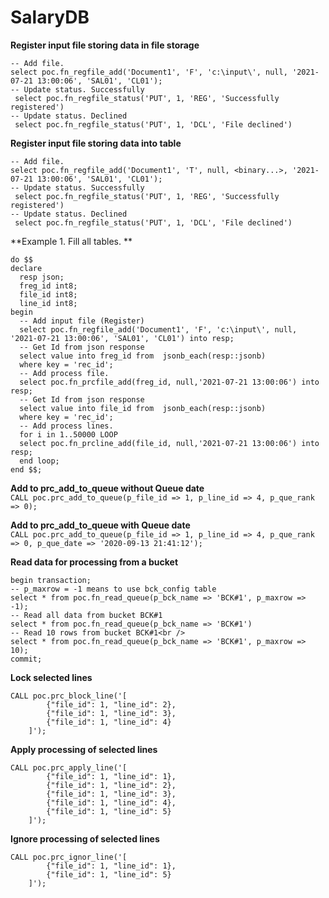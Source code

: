 # SalaryDB


**Register input file storing data in file storage**<br />
```
-- Add file.
select poc.fn_regfile_add('Document1', 'F', 'c:\input\', null, '2021-07-21 13:00:06', 'SAL01', 'CL01');
-- Update status. Successfully
 select poc.fn_regfile_status('PUT', 1, 'REG', 'Successfully registered')
-- Update status. Declined
 select poc.fn_regfile_status('PUT', 1, 'DCL', 'File declined')
```


**Register input file storing data into table**<br />
```
-- Add file.
select poc.fn_regfile_add('Document1', 'T', null, <binary...>, '2021-07-21 13:00:06', 'SAL01', 'CL01');
-- Update status. Successfully
 select poc.fn_regfile_status('PUT', 1, 'REG', 'Successfully registered')
-- Update status. Declined
 select poc.fn_regfile_status('PUT', 1, 'DCL', 'File declined')
```

**Example 1. Fill all tables. **<br />
```
do $$
declare
  resp json;
  freg_id int8;
  file_id int8;
  line_id int8;
begin
  -- Add input file (Register)
  select poc.fn_regfile_add('Document1', 'F', 'c:\input\', null, '2021-07-21 13:00:06', 'SAL01', 'CL01') into resp;
  -- Get Id from json response
  select value into freg_id from  jsonb_each(resp::jsonb)
  where key = 'rec_id';
  -- Add process file.
  select poc.fn_prcfile_add(freg_id, null,'2021-07-21 13:00:06') into resp;
  -- Get Id from json response
  select value into file_id from  jsonb_each(resp::jsonb)
  where key = 'rec_id';
  -- Add process lines.
  for i in 1..50000 LOOP
  select poc.fn_prcline_add(file_id, null,'2021-07-21 13:00:06') into resp;
  end loop;
end $$;
```

**Add to prc_add_to_queue without Queue date**<br />
`CALL poc.prc_add_to_queue(p_file_id => 1, p_line_id => 4, p_que_rank => 0);`<br />

**Add to prc_add_to_queue with Queue date**<br />
`CALL poc.prc_add_to_queue(p_file_id => 1, p_line_id => 4, p_que_rank => 0, p_que_date => '2020-09-13 21:41:12');`<br />

**Read data for processing from a bucket**<br />
```
begin transaction;
-- p_maxrow = -1 means to use bck_config table
select * from poc.fn_read_queue(p_bck_name => 'BCK#1', p_maxrow => -1);
-- Read all data from bucket BCK#1
select * from poc.fn_read_queue(p_bck_name => 'BCK#1')
-- Read 10 rows from bucket BCK#1<br />
select * from poc.fn_read_queue(p_bck_name => 'BCK#1', p_maxrow => 10);
commit;
```


**Lock selected lines**<br />
```
CALL poc.prc_block_line('[
        {"file_id": 1, "line_id": 2}, 
        {"file_id": 1, "line_id": 3},
        {"file_id": 1, "line_id": 4}
    ]');
```

**Apply processing of selected lines**<br />
```
CALL poc.prc_apply_line('[
        {"file_id": 1, "line_id": 1}, 
        {"file_id": 1, "line_id": 2},
        {"file_id": 1, "line_id": 3}, 
        {"file_id": 1, "line_id": 4}, 
        {"file_id": 1, "line_id": 5}
    ]');
```

**Ignore processing of selected lines**<br />
```
CALL poc.prc_ignor_line('[
        {"file_id": 1, "line_id": 1}, 
        {"file_id": 1, "line_id": 5}
    ]');
```

